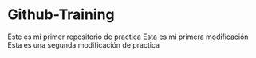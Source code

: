 # Github-Training
Este es mi primer repositorio de practica
Esta es mi primera modificación 
Esta es una segunda modificación de practica 